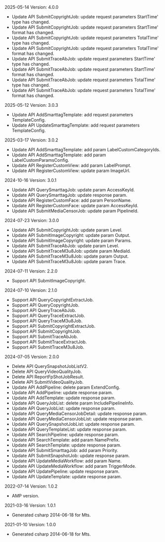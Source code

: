 2025-05-14 Version: 4.0.0
- Update API SubmitCopyrightJob: update request parameters StartTime' type has changed.
- Update API SubmitCopyrightJob: update request parameters StartTime' format has changed.
- Update API SubmitCopyrightJob: update request parameters TotalTime' type has changed.
- Update API SubmitCopyrightJob: update request parameters TotalTime' format has changed.
- Update API SubmitTraceAbJob: update request parameters StartTime' type has changed.
- Update API SubmitTraceAbJob: update request parameters StartTime' format has changed.
- Update API SubmitTraceAbJob: update request parameters TotalTime' type has changed.
- Update API SubmitTraceAbJob: update request parameters TotalTime' format has changed.


2025-05-12 Version: 3.0.3
- Update API AddSmarttagTemplate: add request parameters TemplateConfig.
- Update API UpdateSmarttagTemplate: add request parameters TemplateConfig.


2025-03-17 Version: 3.0.2
- Update API AddSmarttagTemplate: add param LabelCustomCategoryIds.
- Update API AddSmarttagTemplate: add param LabelCustomParamsConfig.
- Update API RegisterCustomView: add param LabelPrompt.
- Update API RegisterCustomView: update param ImageUrl.


2024-10-16 Version: 3.0.1
- Update API QuerySmarttagJob: update param AccessKeyId.
- Update API QuerySmarttagJob: update response param.
- Update API RegisterCustomFace: add param PersonName.
- Update API RegisterCustomFace: update param AccessKeyId.
- Update API SubmitMediaCensorJob: update param PipelineId.


2024-07-23 Version: 3.0.0
- Update API SubmitCopyrightJob: update param Level.
- Update API SubmitImageCopyright: update param Output.
- Update API SubmitImageCopyright: update param Params.
- Update API SubmitTraceAbJob: update param Level.
- Update API SubmitTraceM3u8Job: update param MediaId.
- Update API SubmitTraceM3u8Job: update param Output.
- Update API SubmitTraceM3u8Job: update param Trace.


2024-07-11 Version: 2.2.0
- Support API SubmitImageCopyright.


2024-07-10 Version: 2.1.0
- Support API QueryCopyrightExtractJob.
- Support API QueryCopyrightJob.
- Support API QueryTraceAbJob.
- Support API QueryTraceExtractJob.
- Support API QueryTraceM3u8Job.
- Support API SubmitCopyrightExtractJob.
- Support API SubmitCopyrightJob.
- Support API SubmitTraceAbJob.
- Support API SubmitTraceExtractJob.
- Support API SubmitTraceM3u8Job.


2024-07-05 Version: 2.0.0
- Delete API QuerySnapshotJobListV2.
- Delete API QueryVideoQualityJob.
- Delete API ReportFpShotJobResult.
- Delete API SubmitVideoQualityJob.
- Update API AddPipeline: delete param ExtendConfig.
- Update API AddPipeline: update response param.
- Update API AddTemplate: update response param.
- Update API QueryJobList: delete param IncludePipelineInfo.
- Update API QueryJobList: update response param.
- Update API QueryMediaCensorJobDetail: update response param.
- Update API QueryMediaCensorJobList: update response param.
- Update API QuerySnapshotJobList: update response param.
- Update API QueryTemplateList: update response param.
- Update API SearchPipeline: update response param.
- Update API SearchTemplate: add param NamePrefix.
- Update API SearchTemplate: update response param.
- Update API SubmitSmarttagJob: add param Priority.
- Update API SubmitSnapshotJob: update response param.
- Update API UpdateMediaWorkflow: add param Name.
- Update API UpdateMediaWorkflow: add param TriggerMode.
- Update API UpdatePipeline: update response param.
- Update API UpdateTemplate: update response param.


2022-07-14 Version: 1.0.2
- AMP version.

2021-03-16 Version: 1.0.1
- Generated csharp 2014-06-18 for Mts.

2021-01-10 Version: 1.0.0
- Generated csharp 2014-06-18 for Mts.

